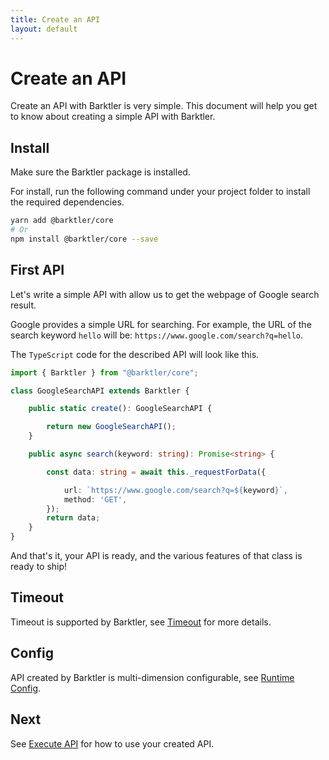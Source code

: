```yaml
---
title: Create an API
layout: default
---
```


# Create an API

Create an API with Barktler is very simple. This document will help you get to know about creating a simple API with Barktler.

## Install

Make sure the Barktler package is installed.

For install, run the following command under your project folder to install the required dependencies.

```sh
yarn add @barktler/core
# Or
npm install @barktler/core --save
```

## First API

Let's write a simple API with allow us to get the webpage of Google search result.

Google provides a simple URL for searching. For example, the URL of the search keyword `hello` will be: `https://www.google.com/search?q=hello`.

The `TypeScript` code for the described API will look like this.

```ts
import { Barktler } from "@barktler/core";

class GoogleSearchAPI extends Barktler {

    public static create(): GoogleSearchAPI {

        return new GoogleSearchAPI();
    }

    public async search(keyword: string): Promise<string> {

        const data: string = await this._requestForData({

            url: `https://www.google.com/search?q=${keyword}`,
            method: 'GET',
        });
        return data;
    }
}
```

And that's it, your API is ready, and the various features of that class is ready to ship!

## Timeout

Timeout is supported by Barktler, see [Timeout](../document/timeout) for more details.

## Config

API created by Barktler is multi-dimension configurable, see [Runtime Config](../document/runtime-config).

## Next

See [Execute API](./execute-api) for how to use your created API.
